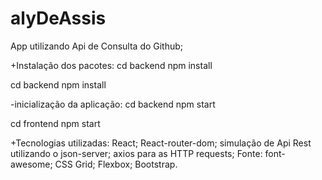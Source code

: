 # alyDeAssis

App utilizando Api de Consulta do Github;

+Instalação dos pacotes:
cd backend
npm install

cd backend 
npm install

-inicialização da aplicação:
cd backend 
npm start 

cd frontend 
npm start

+Tecnologias utilizadas:
React;
React-router-dom;
simulação de Api Rest utilizando o json-server;
axios para as HTTP requests;
Fonte: font-awesome;
CSS Grid;
Flexbox;
Bootstrap.
